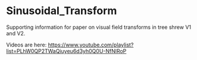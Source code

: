 # Sinusoidal_Transform
Supporting information for paper on visual field transforms in tree shrew V1 and V2.

Videos are here: https://www.youtube.com/playlist?list=PLhW0QP2TWaQiuyeu6d3yh0Q0U-NfNlRoP
